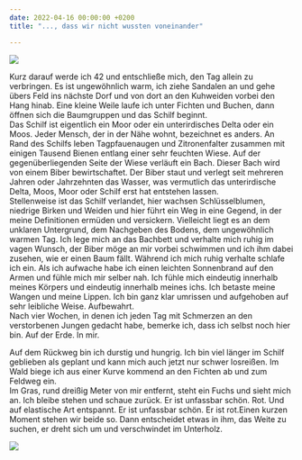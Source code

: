 ```yaml
---
date: 2022-04-16 00:00:00 +0200
title: "..., dass wir nicht wussten voneinander"

---
```

![](/unendlichkeitsfiktion/uploads/pxl_20220414_125455253.jpg)

Kurz darauf werde ich 42 und entschließe mich, den Tag allein zu verbringen. Es ist ungewöhnlich warm, ich ziehe Sandalen an und gehe übers Feld ins nächste Dorf und von dort an den Kuhweiden vorbei den Hang hinab. Eine kleine Weile laufe ich unter Fichten und Buchen, dann öffnen sich die Baumgruppen und das Schilf beginnt.  
Das Schilf ist eigentlich ein Moor oder ein unterirdisches Delta oder ein Moos. Jeder Mensch, der in der Nähe wohnt, bezeichnet es anders. An Rand des Schilfs leben Tagpfauenaugen und Zitronenfalter zusammen mit einigen Tausend Bienen entlang einer sehr feuchten Wiese. Auf der gegenüberliegenden Seite der Wiese verläuft ein Bach. Dieser Bach wird von einem Biber bewirtschaftet. Der Biber staut und verlegt seit mehreren Jahren oder Jahrzehnten das Wasser, was vermutlich das unterirdische Delta, Moos, Moor oder Schilf erst hat entstehen lassen.  
Stellenweise ist das Schilf verlandet, hier wachsen Schlüsselblumen, niedrige Birken und Weiden und hier führt ein Weg in eine Gegend, in der meine Definitionen ermüden und versickern. Vielleicht liegt es an dem unklaren Untergrund, dem Nachgeben des Bodens, dem ungewöhnlich warmen Tag. Ich lege mich an das Bachbett und verhalte mich ruhig im vagen Wunsch, der Biber möge an mir vorbei schwimmen und ich ihm dabei zusehen, wie er einen Baum fällt. Während ich mich ruhig verhalte schlafe ich ein. Als ich aufwache habe ich einen leichten Sonnenbrand auf den Armen und fühle mich mir selber nah. Ich fühle mich eindeutig innerhalb meines Körpers und eindeutig innerhalb meines ichs. Ich betaste meine Wangen und meine Lippen. Ich bin ganz klar umrissen und aufgehoben auf sehr leibliche Weise. Aufbewahrt.   
Nach vier Wochen, in denen ich jeden Tag mit Schmerzen an den verstorbenen Jungen gedacht habe, bemerke ich, dass ich selbst noch hier bin. Auf der Erde. In mir.

Auf dem Rückweg bin ich durstig und hungrig. Ich bin viel länger im Schilf geblieben als geplant und kann mich auch jetzt nur schwer losreißen. Im Wald biege ich aus einer Kurve kommend an den Fichten ab und zum Feldweg ein.  
Im Gras, rund dreißig Meter von mir entfernt, steht ein Fuchs und sieht mich an. Ich bleibe stehen und schaue zurück. Er ist unfassbar schön. Rot. Und auf elastische Art entspannt. Er ist unfassbar schön. Er ist rot.Einen kurzen Moment stehen wir beide so.  Dann entscheidet etwas in ihm, das Weite zu suchen, er dreht sich um und verschwindet im Unterholz.

![](/unendlichkeitsfiktion/uploads/pxl_20220414_123948077.jpg)